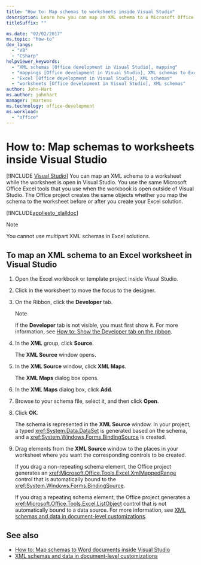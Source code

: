 ```yaml
---
title: "How to: Map schemas to worksheets inside Visual Studio"
description: Learn how you can map an XML schema to a Microsoft Office Excel worksheet while the worksheet is open in Visual Studio. 
titleSuffix: ""

ms.date: "02/02/2017"
ms.topic: "how-to"
dev_langs:
  - "VB"
  - "CSharp"
helpviewer_keywords:
  - "XML schemas [Office development in Visual Studio], mapping"
  - "mappings [Office development in Visual Studio], XML schemas to Excel worksheets"
  - "Excel [Office development in Visual Studio], XML schemas"
  - "worksheets [Office development in Visual Studio], XML schemas"
author: John-Hart
ms.author: johnhart
manager: jmartens
ms.technology: office-development
ms.workload:
  - "office"
---
```

# How to: Map schemas to worksheets inside Visual Studio

 [!INCLUDE [Visual Studio](~/includes/applies-to-version/vs-windows-only.md)]
  You can map an XML schema to a worksheet while the worksheet is open in Visual Studio. You use the same Microsoft Office Excel tools that you use when the workbook is open outside of Visual Studio. The Office project creates the same objects whether you map the schema to the worksheet before or after you create your Excel solution.

 [!INCLUDE[appliesto_xlalldoc](../vsto/includes/appliesto-xlalldoc-md.md)]

> [!NOTE]
> You cannot use multipart XML schemas in Excel solutions.

## To map an XML schema to an Excel worksheet in Visual Studio

1. Open the Excel workbook or template project inside Visual Studio.

2. Click in the worksheet to move the focus to the designer.

3. On the Ribbon, click the **Developer** tab.

    > [!NOTE]
    > If the **Developer** tab is not visible, you must first show it. For more information, see [How to: Show the Developer tab on the ribbon](../vsto/how-to-show-the-developer-tab-on-the-ribbon.md).

4. In the **XML** group, click **Source**.

     The **XML Source** window opens.

5. In the **XML Source** window, click **XML Maps**.

     The **XML Maps** dialog box opens.

6. In the **XML Maps** dialog box, click **Add**.

7. Browse to your schema file, select it, and then click **Open**.

8. Click **OK**.

     The schema is represented in the **XML Source** window. In your project, a typed <xref:System.Data.DataSet> is generated based on the schema, and a <xref:System.Windows.Forms.BindingSource> is created.

9. Drag elements from the **XML Source** window to the places in your worksheet where you want the corresponding controls to be created.

     If you drag a non-repeating schema element, the Office project generates an <xref:Microsoft.Office.Tools.Excel.XmlMappedRange> control that is automatically bound to the <xref:System.Windows.Forms.BindingSource>.

     If you drag a repeating schema element, the Office project generates a <xref:Microsoft.Office.Tools.Excel.ListObject> control that is not automatically bound to a data source. For more information, see [XML schemas and data in document-level customizations](../vsto/xml-schemas-and-data-in-document-level-customizations.md).

## See also
- [How to: Map schemas to Word documents inside Visual Studio](../vsto/how-to-map-schemas-to-word-documents-inside-visual-studio.md)
- [XML schemas and data in document-level customizations](../vsto/xml-schemas-and-data-in-document-level-customizations.md)
